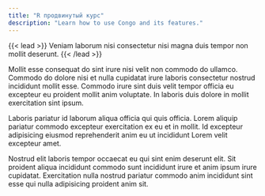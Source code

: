 ```yaml
---
title: "R продвинутый курс"
description: "Learn how to use Congo and its features."
---
```


{{< lead >}}
Veniam laborum nisi consectetur nisi magna duis tempor non mollit deserunt.
{{< /lead >}}

Mollit esse consequat do sint irure nisi velit non commodo do ullamco. Commodo do dolore nisi et nulla cupidatat irure laboris consectetur nostrud incididunt mollit esse. Commodo irure sint duis velit tempor officia eu excepteur eu proident mollit anim voluptate. In laboris duis dolore in mollit exercitation sint ipsum.

Laboris pariatur id laborum aliqua officia qui quis officia. Lorem aliquip pariatur commodo excepteur exercitation ex eu et in mollit. Id excepteur adipisicing eiusmod reprehenderit anim eu ut incididunt Lorem velit excepteur amet.

Nostrud elit laboris tempor occaecat eu qui sint enim deserunt elit. Sit proident aliqua incididunt commodo sunt incididunt irure et anim ipsum irure cupidatat. Exercitation nulla nostrud pariatur commodo anim incididunt sint esse qui nulla adipisicing proident anim sit.